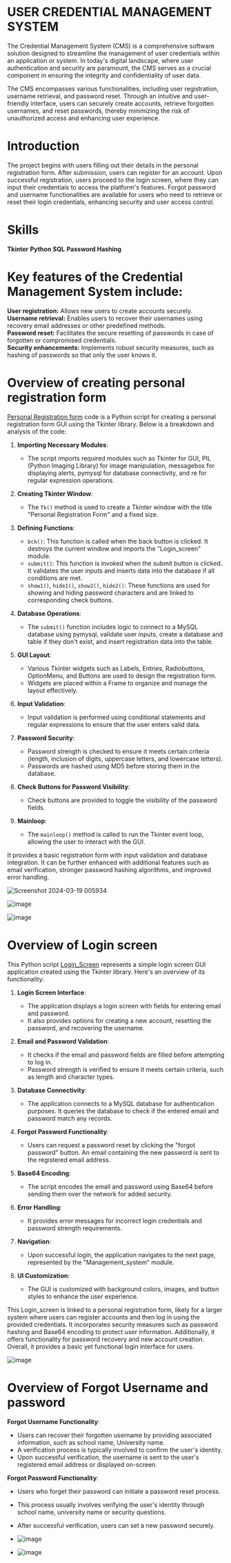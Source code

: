 #    USER CREDENTIAL MANAGEMENT SYSTEM 

The Credential Management System (CMS) is a comprehensive software solution designed to streamline the management of user credentials within an application or system. In today's digital landscape, where user authentication and security are paramount, the CMS serves as a crucial component in ensuring the integrity and confidentiality of user data. 

The CMS encompasses various functionalities, including user registration, username retrieval, and password reset. Through an intuitive and user-friendly interface, users can securely create accounts, retrieve forgotten usernames, and reset passwords, thereby minimizing the risk of unauthorized access and enhancing user experience.

# Introduction

The project begins with users filling out their details in the personal registration form. After submission, users can register for an account. Upon successful registration, users proceed to the login screen, where they can input their credentials to access the platform's features. Forgot password and username functionalities are available for users who need to retrieve or reset their login credentials, enhancing security and user access control.

# Skills

**Tkinter**
**Python**
**SQL**
**Password Hashing**

# Key features of the Credential Management System include:

**User registration:** Allows new users to create accounts securely.  
**Username retrieval:** Enables users to recover their usernames using recovery email addresses or other predefined methods.  
**Password reset:** Facilitates the secure resetting of passwords in case of forgotten or compromised credentials.  
**Security enhancements:** Implements robust security measures, such as hashing of passwords so that only the user knows it.

# Overview of creating personal registration form
[Personal Registration form](https://github.com/vineeth191004/Login-Credentials-of-a-user/blob/main/Personal_Registration_form.py) code is a Python script for creating a personal registration form GUI using the Tkinter library. Below is a breakdown and analysis of the code:

1. **Importing Necessary Modules**:
   - The script imports required modules such as Tkinter for GUI, PIL (Python Imaging Library) for image manipulation, messagebox for displaying alerts, pymysql for database connectivity, and re for regular expression operations.

2. **Creating Tkinter Window**:
   - The `Tk()` method is used to create a Tkinter window with the title "Personal Registration Form" and a fixed size.

3. **Defining Functions**:
   - `bck()`: This function is called when the back button is clicked. It destroys the current window and imports the "Login_screen" module.
   - `submit()`: This function is invoked when the submit button is clicked. It validates the user inputs and inserts data into the database if all conditions are met.
   - `show1()`, `hide1()`, `show2()`, `hide2()`: These functions are used for showing and hiding password characters and are linked to corresponding check buttons.

4. **Database Operations**:
   - The `submit()` function includes logic to connect to a MySQL database using pymysql, validate user inputs, create a database and table if they don't exist, and insert registration data into the table.

5. **GUI Layout**:
   - Various Tkinter widgets such as Labels, Entries, Radiobuttons, OptionMenu, and Buttons are used to design the registration form.
   - Widgets are placed within a Frame to organize and manage the layout effectively.

6. **Input Validation**:
   - Input validation is performed using conditional statements and regular expressions to ensure that the user enters valid data.

7. **Password Security**:
   - Password strength is checked to ensure it meets certain criteria (length, inclusion of digits, uppercase letters, and lowercase letters).
   - Passwords are hashed using MD5 before storing them in the database.

8. **Check Buttons for Password Visibility**:
   - Check buttons are provided to toggle the visibility of the password fields.

9. **Mainloop**:
   - The `mainloop()` method is called to run the Tkinter event loop, allowing the user to interact with the GUI.

It provides a basic registration form with input validation and database integration. It can be further enhanced with additional features such as email verification, stronger password hashing algorithms, and improved error handling.

![Screenshot 2024-03-19 005934](https://github.com/vineeth191004/Login-Credentials-of-a-user/assets/142156630/6cd811d8-7352-47af-968a-77118f857fdf)

![image](https://github.com/vineeth191004/Login-Credentials-of-a-user/assets/142156630/ce9f06d5-02f4-4f51-9a73-26de3117dafe)

![image](https://github.com/vineeth191004/Login-Credentials-of-a-user/assets/142156630/dc976ca2-8d79-42f5-b53f-a1889b8a79dd)


# Overview of Login screen 

This Python script [Login_Screen](https://github.com/vineeth191004/Login-Credentials-of-a-user/blob/main/Login_screen.py) represents a simple login screen GUI application created using the Tkinter library. Here's an overview of its functionality:

1. **Login Screen Interface**:
   - The application displays a login screen with fields for entering email and password.
   - It also provides options for creating a new account, resetting the password, and recovering the username.

2. **Email and Password Validation**:
   - It checks if the email and password fields are filled before attempting to log in.
   - Password strength is verified to ensure it meets certain criteria, such as length and character types.

3. **Database Connectivity**:
   - The application connects to a MySQL database for authentication purposes. It queries the database to check if the entered email and password match any records.

4. **Forgot Password Functionality**:
   - Users can request a password reset by clicking the "forgot password" button. An email containing the new password is sent to the registered email address.

5. **Base64 Encoding**:
   - The script encodes the email and password using Base64 before sending them over the network for added security.

6. **Error Handling**:
   - It provides error messages for incorrect login credentials and password strength requirements.

7. **Navigation**:
   - Upon successful login, the application navigates to the next page, represented by the "Management_system" module.

8. **UI Customization**:
   - The GUI is customized with background colors, images, and button styles to enhance the user experience.

This Login_screen is linked to a personal registration form, likely for a larger system where users can register accounts and then log in using the provided credentials. It incorporates security measures such as password hashing and Base64 encoding to protect user information. Additionally, it offers functionality for password recovery and new account creation. Overall, it provides a basic yet functional login interface for users.

![image](https://github.com/vineeth191004/Login-Credentials-of-a-user/assets/142156630/de4b8f4c-25bd-444e-9845-4efa8b348e1c)

# Overview of Forgot Username and password

**Forgot Username Functionality**:

 - Users can recover their forgotten username by providing associated information, such as school name, University name.
-  A verification process is typically involved to confirm the user's identity.
- Upon successful verification, the username is sent to the user's registered email address or displayed on-screen.

**Forgot Password Functionality**:

- Users who forget their password can initiate a password reset process.
- This process usually involves verifying the user's identity through school name, university name or security questions.
- After successful verification, users can set a new password securely.

- ![image](https://github.com/vineeth191004/Login-Credentials-of-a-user/assets/142156630/8bb38cf9-96e6-4137-b00d-e642e0fadace)

- ![image](https://github.com/vineeth191004/Login-Credentials-of-a-user/assets/142156630/00a2113a-a1ce-4837-b581-1976810bb6cb)








